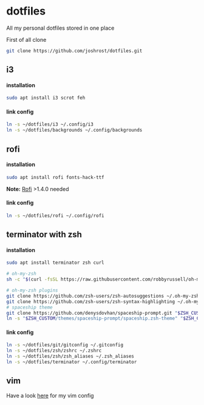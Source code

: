 # dotfiles
All my personal dotfiles stored in one place

First of all clone
```zsh
git clone https://github.com/joshrost/dotfiles.git
```

## i3
#### installation

```zsh
sudo apt install i3 scrot feh
```
#### link config
```zsh
ln -s ~/dotfiles/i3 ~/.config/i3
ln -s ~/dotfiles/backgrounds ~/.config/backgrounds
```

## rofi
#### installation
```zsh
sudo apt install rofi fonts-hack-ttf
```
**Note:** [Rofi](https://github.com/DaveDavenport/rofi) >1.4.0 needed
#### link config
```zsh
ln -s ~/dotfiles/rofi ~/.config/rofi
```

## terminator with zsh
#### installation

```zsh
sudo apt install terminator zsh curl

# oh-my-zsh
sh -c "$(curl -fsSL https://raw.githubusercontent.com/robbyrussell/oh-my-zsh/master/tools/install.sh)"

# oh-my-zsh plugins
git clone https://github.com/zsh-users/zsh-autosuggestions ~/.oh-my-zsh/custom/plugins/zsh-autosuggestions
git clone https://github.com/zsh-users/zsh-syntax-highlighting ~/.oh-my-zsh/custom/plugins/zsh-syntax-highlighting
# spaceship theme
git clone https://github.com/denysdovhan/spaceship-prompt.git "$ZSH_CUSTOM/themes/spaceship-prompt"
ln -s "$ZSH_CUSTOM/themes/spaceship-prompt/spaceship.zsh-theme" "$ZSH_CUSTOM/themes/spaceship.zsh-theme"
```
#### link config
```zsh
ln -s ~/dotfiles/git/gitconfig ~/.gitconfig
ln -s ~/dotfiles/zsh/zshrc ~/.zshrc
ln -s ~/dotfiles/zsh/zsh_aliases ~/.zsh_aliases
ln -s ~/dotfiles/terminator ~/.config/terminator
```

## vim
Have a look [here](https://github.com/joshrost/.vim) for my vim config


